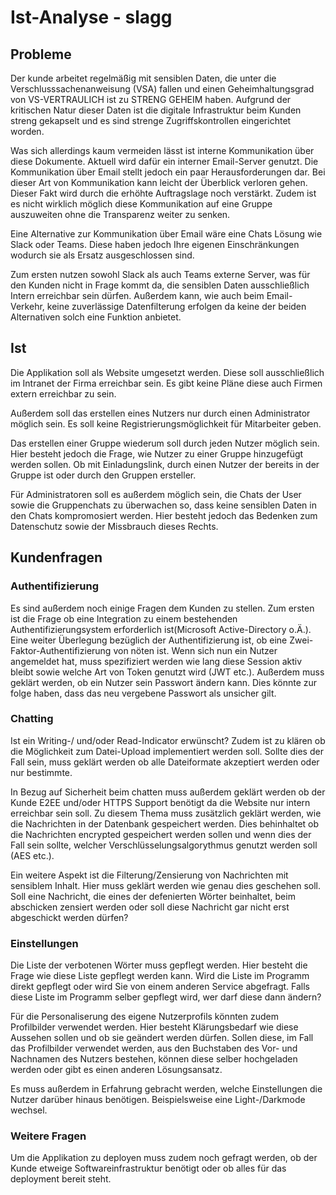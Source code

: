 # Ist-Analyse - slagg

<!-- W.I.P. notes start -->
<div style="display: none;">
## Probleme
- [x] Unübersichtlicher Email Verkehr
- [x] Erhöhte Auftragslage
- [x] Hoch vertrauliche Daten
- [x] Keine gute bis keine Gruppenkommunikation möglich
- [x] Keine zuverlässige bis keine Filterung möglich
- [x] Slack/Teams nutzen externe Server

## Ist
- [x] Web-App
- [x] Nur intern erreichbar
- [x] Jeder kann eine Gruppe erstellen
- [x] Nur Admins dürfen User erstellen
- [x] Admins dürfen Chats einsehen (Datenschutz? Missbrauch?)

## Kunden fragen
- [x] Muss eine integration mit einem bestehenden Authentifizierungsystem erfolgen? (bspw. Active-Directory)
- [x] Welche Einstellungen sind nötig?
- [x] Wie kommt man in eine Gruppe?
- [x] Welche Infrastruktur braucht der Kunde, damit die App deployed werden kann?
- [x] Können Dateien hochgeladen werden?
    - [x] Wenn ja, gibt es eine Einschränkung der Dateiformate die hochgeladen werden können?
- [ ] Wie können Dateien hochgeladen werden?
- [x] Writing Indikator?
- [x] Read Indikator?
- [x] 2FA-Nötig?
- [x] Sessionhandling (Wie lange läuft eine Session?)
- [x] Session type?
- [x] Https?
- [x] E2E-Verschlüsselung?
- [x] Verschlüsselt in der DB-Speichern?
- [x] Passwort ändern?
- [x] Colortheme?
- [x] Soll es Profilbilder geben und wie sollen diese aussehen?
- [x] Wie soll die Liste der verbotenen Wörter gepflegt werden?
- [x] Wer kann diese Liste pflegen?
- [x] Wie soll die Filterung umgesetzt werden? Dürfen die Nachrichten nicht versandt werden oder wird das entsprechende Wort zensiert?
- [ ] Gibt es verschiedene clearence Level für die Benutzer?
</div>
<!-- W.I.P. notes end -->

## Probleme
Der kunde arbeitet regelmäßig mit sensiblen Daten, die unter die Verschlusssachenanweisung (VSA) fallen und einen Geheimhaltungsgrad von VS-VERTRAULICH ist zu STRENG GEHEIM haben. Aufgrund der kritischen Natur dieser Daten ist die digitale Infrastruktur beim Kunden streng gekapselt und es sind strenge Zugriffskontrollen eingerichtet worden.

Was sich allerdings kaum vermeiden lässt ist interne Kommunikation über diese Dokumente. Aktuell wird dafür ein interner Email-Server genutzt. Die Kommunikation über Email stellt jedoch ein paar Herausforderungen dar.
Bei dieser Art von Kommunikation kann leicht der Überblick verloren gehen. Dieser Fakt wird durch die erhöhte Auftragslage noch verstärkt. Zudem ist es nicht wirklich möglich diese Kommunikation auf eine Gruppe auszuweiten ohne die Transparenz weiter zu senken.

Eine Alternative zur Kommunikation über Email wäre eine Chats Lösung wie Slack oder Teams. Diese haben jedoch Ihre eigenen Einschränkungen wodurch sie als Ersatz ausgeschlossen sind.
<!-- TODO folgendes umschreiben -->
Zum ersten nutzen sowohl Slack als auch Teams externe Server, was für den Kunden nicht in Frage kommt da, die sensiblen Daten ausschließlich Intern erreichbar sein dürfen.
Außerdem kann, wie auch beim Email-Verkehr, keine zuverlässige Datenfilterung erfolgen da keine der beiden Alternativen solch eine Funktion anbietet.

## Ist

Die Applikation soll als Website umgesetzt werden. Diese soll ausschließlich im Intranet der Firma erreichbar sein. Es gibt keine Pläne diese auch Firmen extern erreichbar zu sein.

Außerdem soll das erstellen eines Nutzers nur durch einen Administrator möglich sein. Es soll keine Registrierungsmöglichkeit für Mitarbeiter geben.

Das erstellen einer Gruppe wiederum soll durch jeden Nutzer möglich sein. Hier besteht jedoch die Frage, wie Nutzer zu einer Gruppe hinzugefügt werden sollen. Ob mit Einladungslink, durch einen Nutzer der bereits in der Gruppe ist oder durch den Gruppen ersteller.

Für Administratoren soll es außerdem möglich sein, die Chats der User sowie die Gruppenchats zu überwachen so, dass keine sensiblen Daten in den Chats kompromosiert werden. Hier besteht jedoch das Bedenken zum Datenschutz sowie der Missbrauch dieses Rechts.

## Kundenfragen
### Authentifizierung
Es sind außerdem noch einige Fragen dem Kunden zu stellen.
Zum ersten ist die Frage ob eine Integration zu einem bestehenden Authentifizierungsystem erforderlich ist(Microsoft Active-Directory o.Ä.). Eine weiter Überlegung bezüglich der Authentifizierung ist, ob eine Zwei-Faktor-Authentifizierung von nöten ist.
Wenn sich nun ein Nutzer angemeldet hat, muss spezifiziert werden wie lang diese Session aktiv bleibt sowie welche Art von Token genutzt wird (JWT etc.).
Außerdem muss geklärt werden, ob ein Nutzer sein Passwort ändern kann. Dies könnte zur folge haben, dass das neu vergebene Passwort als unsicher gilt.

### Chatting
<!-- TODO rewrite the following -->
Ist ein Writing-/ und/oder Read-Indicator erwünscht? Zudem ist zu klären ob die Möglichkeit zum Datei-Upload implementiert werden soll. Sollte dies der Fall sein, muss geklärt werden ob alle Dateiformate akzeptiert werden oder nur bestimmte.

In Bezug auf Sicherheit beim chatten muss außerdem geklärt werden ob der Kunde E2EE und/oder HTTPS Support benötigt da die Website nur intern erreichbar sein soll. Zu diesem Thema muss zusätzlich geklärt werden, wie die Nachrichten in der Datenbank gespeichert werden. Dies behinhaltet ob die Nachrichten encrypted gespeichert werden sollen und wenn dies der Fall sein sollte, welcher Verschlüsselungsalgorythmus genutzt werden soll (AES etc.).

Ein weitere Aspekt ist die Filterung/Zensierung von Nachrichten mit sensiblem Inhalt. Hier muss geklärt werden wie genau dies geschehen soll. Soll eine Nachricht, die eines der defenierten Wörter beinhaltet, beim abschicken zensiert werden oder soll diese Nachricht gar nicht erst abgeschickt werden dürfen?

### Einstellungen
Die Liste der verbotenen Wörter muss gepflegt werden. Hier besteht die Frage wie diese Liste gepflegt werden kann. Wird die Liste im Programm direkt gepflegt oder wird Sie von einem anderen Service abgefragt. Falls diese Liste im Programm selber gepflegt wird, wer darf diese dann ändern?

Für die Personaliserung des eigene Nutzerprofils könnten zudem Profilbilder verwendet werden. Hier besteht Klärungsbedarf wie diese Aussehen sollen und ob sie geändert werden dürfen. Sollen diese, im Fall das Profilbilder verwendet werden, aus den Buchstaben des Vor- und Nachnamen des Nutzers bestehen, können diese selber hochgeladen werden oder gibt es einen anderen Lösungsansatz.

Es muss außerdem in Erfahrung gebracht werden, welche Einstellungen die Nutzer darüber hinaus benötigen. Beispielsweise eine Light-/Darkmode wechsel.

### Weitere Fragen
Um die Applikation zu deployen muss zudem noch gefragt werden, ob der Kunde etweige Softwareinfrastruktur benötigt oder ob alles für das deployment bereit steht.
